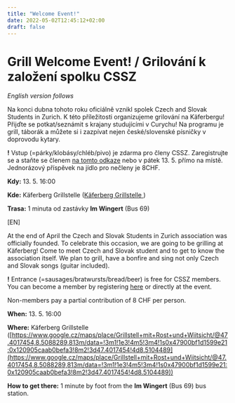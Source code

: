 ```yaml
---
title: "Welcome Event!"
date: 2022-05-02T12:45:12+02:00
draft: false
---
```


# Grill Welcome Event! / Grilování k založení spolku CSSZ
_English version follows_

Na konci dubna tohoto roku oficiálně vznikl spolek Czech and Slovak Students in Zurich. K této příležitosti organizujeme grilování na Käferbergu! Přijďte se potkat/seznámit s krajany studujícími v Curychu! Na programu je grill, táborák a můžete si i zazpívat nejen české/slovenské písničky v doprovodu kytary.

**!** Vstup (=párky/klobásy/chléb/pivo) je zdarma pro členy CSSZ. Zaregistrujte se a staňte se členem [na tomto odkaze](#) nebo v pátek 13. 5. přímo na místě. Jednorázový příspěvek na jídlo pro nečleny je 8CHF.

**Kdy:** 13. 5. 16:00

**Kde:** Käferberg Grillstelle ([Käferberg Grillstelle ](https://www.google.cz/maps/place/Grillstell+mit+Rost+und+Wiitsicht/@47.4017454,8.5088289,813m/data=!3m1!1e3!4m5!3m4!1s0x47900bf1d1599e21:0x120905caab0befa3!8m2!3d47.4017454!4d8.5104489))

**Trasa:** 1 minuta od zastávky **Im Wingert** (Bus 69)

\[EN\]

At the end of April the Czech and Slovak Students in Zurich association was officially founded. To celebrate this occasion, we are going to be grilling at Käferberg! Come to meet Czech and Slovak student and to get to know the association itself. We plan to grill, have a bonfire and sing not only Czech and Slovak songs (guitar included).

**!** Entrance (=sausages/bratwursts/bread/beer) is free for CSSZ members. You can become a member by registering [here](#) or directly at the event.

Non-members pay a partial contribution of 8 CHF per person.

**When:** 13. 5. 16:00

**Where:** Käferberg Grillstelle ([https://www.google.cz/maps/place/Grillstell+mit+Rost+und+Wiitsicht/@47.4017454,8.5088289,813m/data=!3m1!1e3!4m5!3m4!1s0x47900bf1d1599e21:0x120905caab0befa3!8m2!3d47.4017454!4d8.5104489](https://www.google.cz/maps/place/Grillstell+mit+Rost+und+Wiitsicht/@47.4017454,8.5088289,813m/data=!3m1!1e3!4m5!3m4!1s0x47900bf1d1599e21:0x120905caab0befa3!8m2!3d47.4017454!4d8.5104489))

**How to get there:** 1 minute by foot from the **Im Wingert** (Bus 69) bus station.